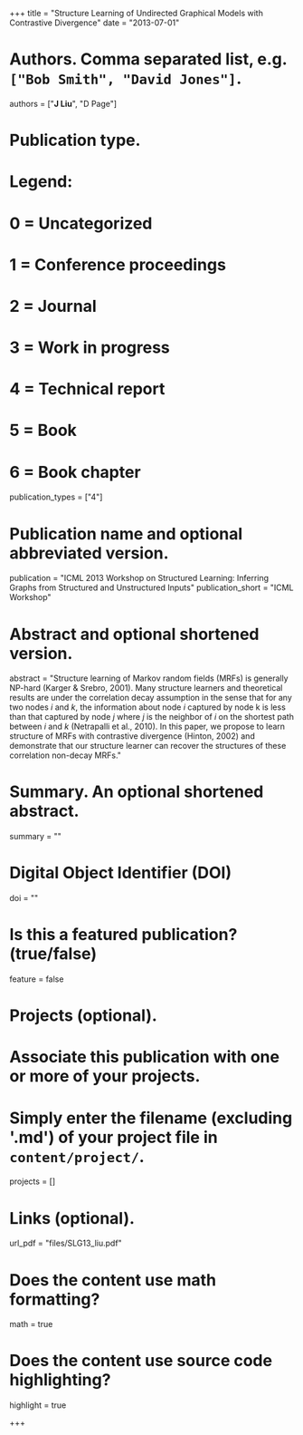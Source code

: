 +++
title = "Structure Learning of Undirected Graphical Models with Contrastive Divergence"
date = "2013-07-01"

# Authors. Comma separated list, e.g. `["Bob Smith", "David Jones"]`.
authors = ["__J Liu__", "D Page"]

# Publication type.
# Legend:
# 0 = Uncategorized
# 1 = Conference proceedings
# 2 = Journal
# 3 = Work in progress
# 4 = Technical report
# 5 = Book
# 6 = Book chapter
publication_types = ["4"]

# Publication name and optional abbreviated version.
publication = "ICML 2013 Workshop on Structured Learning: Inferring Graphs from Structured and Unstructured Inputs"
publication_short = "ICML Workshop"

# Abstract and optional shortened version.
abstract = "Structure learning of Markov random fields (MRFs) is generally NP-hard (Karger & Srebro, 2001). Many structure learners and theoretical results are under the correlation decay assumption in the sense that for any two nodes $i$ and $k$, the information about node $i$ captured by node k is less than that captured by node $j$ where $j$ is the neighbor of $i$ on the shortest path between $i$ and $k$ (Netrapalli et al., 2010). In this paper, we propose to learn structure of MRFs with contrastive divergence (Hinton, 2002) and demonstrate that our structure learner can recover the structures of these correlation non-decay MRFs."

# Summary. An optional shortened abstract.
summary = ""

# Digital Object Identifier (DOI)
doi = ""

# Is this a featured publication? (true/false)
feature = false

# Projects (optional).
#   Associate this publication with one or more of your projects.
#   Simply enter the filename (excluding '.md') of your project file in `content/project/`.
projects = []

# Links (optional).
url_pdf = "files/SLG13_liu.pdf"

# Does the content use math formatting?
math = true

# Does the content use source code highlighting?
highlight = true

+++

